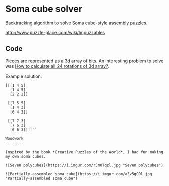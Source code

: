 # Soma cube solver

Backtracking algorithm to solve Soma cube-style assembly puzzles. 

http://www.puzzle-place.com/wiki/Impuzzables

Code
----

Pieces are represented as a 3d array of bits. An interesting problem to solve was [How to calculate all 24 rotations of 3d array?](https://stackoverflow.com/questions/33190042/how-to-calculate-all-24-rotations-of-3d-array).

Example solution:

```
[[[1 4 5]
  [1 4 5]
  [2 2 2]]

 [[7 5 5]
  [1 4 3]
  [6 4 2]]

 [[7 7 3]
  [7 6 3]
  [6 6 3]]]```

Woodwork
--------

Inspired by the book *Creative Puzzles of the World*, I had fun making my own soma cubes. 

![Seven polycubes](https://i.imgur.com/rJm0Tqzl.jpg "Seven polycubes")

![Partially-assembled soma cube](https://i.imgur.com/aZv5gCOl.jpg "Partially-assembled soma cube")
